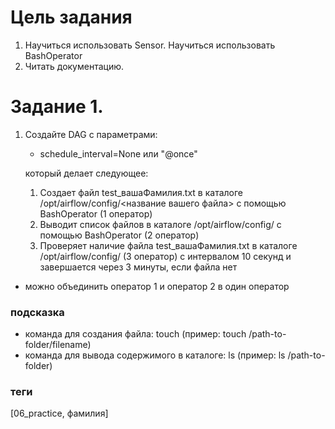 # Цель задания
1. Научиться использовать Sensor. Научиться использовать BashOperator
2. Читать документацию.

# Задание 1.
1. Создайте DAG c параметрами: 
   - schedule_interval=None или "@once"

    который делает следующее:
      1. Создает файл test_вашаФамилия.txt в каталоге /opt/airflow/config/<название вашего файла> с помощью BashOperator (1 оператор)
      2. Выводит список файлов в каталоге /opt/airflow/config/ с помощью BashOperator (2 оператор)
      3. Проверяет наличие файла test_вашаФамилия.txt в каталоге /opt/airflow/config/ (3 оператор) с интервалом 10 секунд и завершается через 3 минуты, если файла нет 

* можно объединить оператор 1 и оператор 2 в один оператор

### подсказка
- команда для создания файла: touch (пример: touch /path-to-folder/filename)
- команда для вывода содержимого в каталоге: ls (пример: ls /path-to-folder)

### теги
[06_practice, фамилия]

